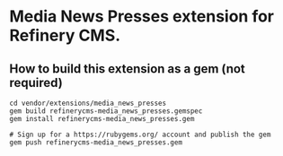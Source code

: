# Media News Presses extension for Refinery CMS.

## How to build this extension as a gem (not required)

    cd vendor/extensions/media_news_presses
    gem build refinerycms-media_news_presses.gemspec
    gem install refinerycms-media_news_presses.gem

    # Sign up for a https://rubygems.org/ account and publish the gem
    gem push refinerycms-media_news_presses.gem

